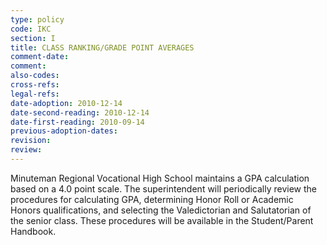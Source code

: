 ```yaml
---
type: policy
code: IKC
section: I
title: CLASS RANKING/GRADE POINT AVERAGES
comment-date:
comment:
also-codes:
cross-refs:
legal-refs:
date-adoption: 2010-12-14
date-second-reading: 2010-12-14
date-first-reading: 2010-09-14
previous-adoption-dates:
revision: 
review: 
---
```


Minuteman Regional Vocational High School maintains a GPA calculation based on a 4.0 point scale. The superintendent will periodically review the procedures for calculating GPA, determining Honor Roll or Academic Honors qualifications, and selecting the Valedictorian and Salutatorian of the senior class.  These procedures will be available in the Student/Parent Handbook. 
